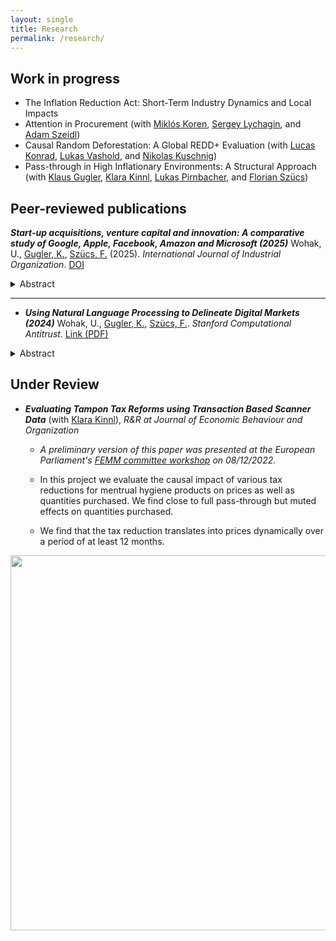 ```yaml
---
layout: single
title: Research
permalink: /research/
---
```


## Work in progress
- The Inflation Reduction Act: Short-Term Industry Dynamics and Local Impacts
- Attention in Procurement (with [Miklós Koren](https://koren.mk/), [Sergey Lychagin](https://scholar.google.com/citations?user=UftyIF8AAAAJ&hl=en), and [Adam Szeidl](https://adamszeidl.com/))
- Causal Random Deforestation: A Global REDD+ Evaluation (with [Lucas Konrad](https://www.wu.ac.at/en/economics/people/konrad-l), [Lukas Vashold](https://www.vashold.eu/), and [Nikolas Kuschnig](https://www.kuschnig.eu/))
- Pass-through in High Inflationary Environments: A Structural Approach (with [Klaus Gugler](https://www.wu.ac.at/en/economics/people/gugler-k), [Klara Kinnl](https://sites.google.com/view/klarakinnl), [Lukas Pirnbacher](https://www.wu.ac.at/en/economics/people/pirnbacher-l/), and [Florian Szücs](https://www.wu.ac.at/en/economics/people/szuecs-f))

## Peer-reviewed publications

***Start-up acquisitions, venture capital and innovation: A comparative study of Google, Apple, Facebook, Amazon and Microsoft (2025)*** Wohak, U., [Gugler, K.](https://www.wu.ac.at/en/economics/people/gugler-k), [Szücs, F.](https://www.wu.ac.at/en/economics/people/szuecs-f) (2025). *International Journal of Industrial Organization*. [DOI](https://doi.org/10.1016/j.ijindorg.2025.103148)
<details>
  <summary>Abstract</summary>
   <p align="justify">We evaluate the impact of big-tech acquisitions on the incentives for venture capital (VC) investment and innovation. Using data on several hundred acquisitions by Google, Apple, Facebook, Amazon and Microsoft (GAFAM), we study the evolution of VC investment and patenting in affected technology fields relative to control groups. The results show a clear negative impact on VC investment, while the effect on innovation depends on the acquirer and period. Over time, the treatment effects on both outcomes improve, as GAFAM firms' product and tech-portfolios become more similar. Yet, around 14% of acquisitions impact both metrics negatively.</p>
</details>

---

- ***Using Natural Language Processing to Delineate Digital Markets (2024)*** Wohak, U., [Gugler, K.](https://www.wu.ac.at/en/economics/people/gugler-k), [Szücs, F.](https://www.wu.ac.at/en/economics/people/szuecs-f). *Stanford Computational Antitrust*. [Link (PDF)](https://law.stanford.edu/wp-content/uploads/2024/05/gugler-szucs-wohak.pdf)
<details>
  <summary>Abstract</summary>
   <p align="justify">Delineating relevant antitrust markets poses substantial challenges, particularly so in nascent, digital markets, where data on prices, quantities, and costs often are not available. This study evaluates a complementary approach using Natural Language Processing techniques along with business descriptions of relevant firms to define markets. Applying this method to a sample of start-up acquisitions, we find considerable overlap between our approach and expert assessments by the European Commission.</p>
</details>

## Under Review

- ***Evaluating Tampon Tax Reforms using Transaction Based Scanner Data*** (with [Klara Kinnl](https://sites.google.com/view/klarakinnl)), *R&R at Journal of Economic Behaviour and Organization*

  - *A preliminary version of this paper was presented at the European Parliament's [FEMM committee workshop](https://www.europarl.europa.eu/committees/de/product/product-details/20221202WKS04761) on 08/12/2022.*
  
  - In this project we evaluate the causal impact of various tax reductions for mentrual hygiene products on prices as well as quantities purchased. We find close to full pass-through but muted effects on quantities purchased. 

  - We find that the tax reduction translates into prices dynamically over a period of at least 12 months.

<!--- ![Event_dd graph](/assets/images/event_graph.jpg) --->

<p align="center">
  <img src="/assets/images/event_graph.jpg" width="600">
</p>

